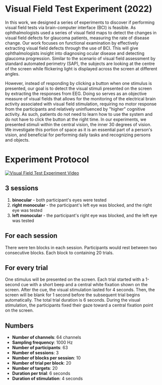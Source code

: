 # Visual Field Test Experiment (2022)

In this work, we designed a series of experiments to discover if performing visual field tests via brain-computer interface (BCI) is feasible. As ophthalmologists used a series of visual field maps to detect the changes in visual field defects for glaucoma patients, measuring the rate of disease change. Our work focuses on functional examination by effectively extracting visual field defects through the use of BCI. This will give ophthalmologists insight into diagnosing ocular disease and detecting glaucoma progression. Similar to the scenario of visual field assessment by standard automated perimetry (SAP), the subjects are looking at the centre of the screen while flickering light is displayed across the screen at different angles. 

However, instead of responding by clicking a button when one stimulus is presented, our goal is to detect the visual stimuli presented on the screen by extracting the responses from EEG. Doing so serves as an objective measure of visual fields that allows for the monitoring of the electrical brain activity associated with visual field stimulation, requiring no motor response from the participants and relatively uninfluenced by "higher" cognitive activity. As such, patients do not need to learn how to use the system and do not have to click the button at the right time. In our experiments, we presented stimuli within the central vision, the inner 30 degrees of vision. We investigate this portion of space as it is an essential part of a person's vision, and beneficial for performing daily tasks and recognizing persons and objects.

# Experiment Protocol

[![Visual Field Test Experiment Video](https://img.youtube.com/vi/frE9CwnvVwM/0.jpg)](https://www.youtube.com/watch?v=frE9CwnvVwM)

## 3 sessions

1) **binocular** - both participant's eyes were tested 
2) **right monocular** - the participant's left eye was blocked, and the right eye was tested
3) **left monocular** - the participant's right eye was blocked, and the left eye was tested

## For each session

There were ten blocks in each session. Participants would rest between two consecutive blocks. Each block to containing 20 trials.

## For every trial

One stimulus will be presented on the screen. Each trial started with a 1-second cue with a short beep and a central white fixation shown on the screen. After the cue, the visual stimulation lasted for 4 seconds. Then, the screen will be blank for 1 second before the subsequent trial begins automatically. The total trial duration is 6 seconds. During the visual stimulation, the participants fixed their gaze toward a central fixation point on the screen.

## Numbers

- **Number of channels**: 64 channels
- **Sampling frequency**: 1000 Hz
- **Number of participants**: 63
- **Number of sessions**: 3
- **Number of blocks per session**: 10
- **Number of trial per block**: 20
- **Number of targets**: 20
- **Duration per trial**: 6 seconds
- **Duration of stimulation**: 4 seconds
